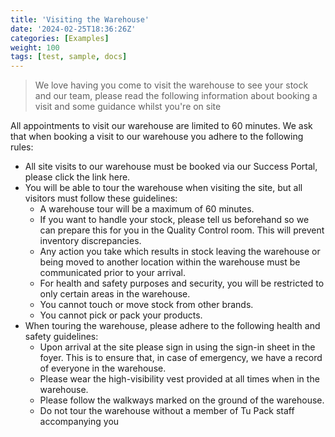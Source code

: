 ```yaml
---
title: 'Visiting the Warehouse'
date: '2024-02-25T18:36:26Z'
categories: [Examples]
weight: 100
tags: [test, sample, docs]
---
```

> We love having you come to visit the warehouse to see your stock and our team, please read the following information about booking a visit and some guidance whilst you're on site

All appointments to visit our warehouse are limited to 60 minutes. We ask that when booking a
visit to our warehouse you adhere to the following rules:

- All site visits to our warehouse must be booked via our Success Portal, please click the link
here.
- You will be able to tour the warehouse when visiting the site, but all visitors must follow these
guidelines:
	- A warehouse tour will be a maximum of 60 minutes.
    - If you want to handle your stock, please tell us beforehand so we can prepare this for you
in the Quality Control room. This will prevent inventory discrepancies.
	- Any action you take which results in stock leaving the warehouse or being moved to
another location within the warehouse must be communicated prior to your arrival.
	- For health and safety purposes and security, you will be restricted to only certain areas in
the warehouse.
	- You cannot touch or move stock from other brands.
    - You cannot pick or pack your products.
- When touring the warehouse, please adhere to the following health and safety guidelines:
    - Upon arrival at the site please sign in using the sign-in sheet in the foyer. This is to ensure
that, in case of emergency, we have a record of everyone in the warehouse.
	- Please wear the high-visibility vest provided at all times when in the warehouse.
    - Please follow the walkways marked on the ground of the warehouse.
	- Do not tour the warehouse without a member of Tu Pack staff accompanying you
